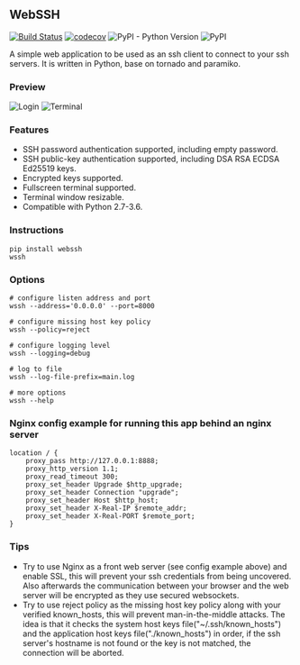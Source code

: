 ## WebSSH
[![Build Status](https://travis-ci.org/huashengdun/webssh.svg?branch=master)](https://travis-ci.org/huashengdun/webssh)
[![codecov](https://codecov.io/gh/huashengdun/webssh/branch/master/graph/badge.svg)](https://codecov.io/gh/huashengdun/webssh)
![PyPI - Python Version](https://img.shields.io/pypi/pyversions/webssh.svg)
![PyPI](https://img.shields.io/pypi/v/webssh.svg)

A simple web application to be used as an ssh client to connect to your ssh servers. It is written in Python, base on tornado and paramiko.

### Preview
![Login](https://github.com/huashengdun/webssh/raw/master/preview/login.png)
![Terminal](https://github.com/huashengdun/webssh/raw/master/preview/terminal.png)

### Features
* SSH password authentication supported, including empty password.
* SSH public-key authentication supported, including DSA RSA ECDSA Ed25519 keys.
* Encrypted keys supported.
* Fullscreen terminal supported.
* Terminal window resizable.
* Compatible with Python 2.7-3.6.

### Instructions
```
pip install webssh
wssh
```

### Options
```
# configure listen address and port
wssh --address='0.0.0.0' --port=8000

# configure missing host key policy
wssh --policy=reject

# configure logging level
wssh --logging=debug

# log to file
wssh --log-file-prefix=main.log

# more options
wssh --help
```````

### Nginx config example for running this app behind an nginx server
```
location / {
    proxy_pass http://127.0.0.1:8888;
    proxy_http_version 1.1;
    proxy_read_timeout 300;
    proxy_set_header Upgrade $http_upgrade;
    proxy_set_header Connection "upgrade";
    proxy_set_header Host $http_host;
    proxy_set_header X-Real-IP $remote_addr;
    proxy_set_header X-Real-PORT $remote_port;
}
```

### Tips
* Try to use Nginx as a front web server (see config example above) and enable SSL, this will prevent your ssh credentials from being uncovered. Also afterwards the communication between your browser and the web server will be encrypted as they use secured websockets.
* Try to use reject policy as the missing host key policy along with your verified known_hosts, this will prevent man-in-the-middle attacks. The idea is that it checks the system host keys file("~/.ssh/known_hosts") and the application host keys file("./known_hosts") in order, if the ssh server's hostname is not found or the key is not matched, the connection will be aborted.
